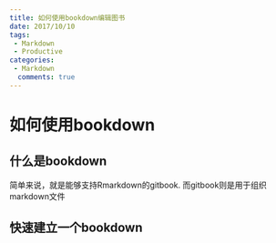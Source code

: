 ```yaml
---
title: 如何使用bookdown编辑图书
date: 2017/10/10
tags: 
 - Markdown
 - Productive
categories:
 - Markdown
  comments: true
---
```

<!-- @import "[TOC]" {cmd="toc" depthFrom=1 depthTo=6 orderedList=false} -->

# 如何使用bookdown

## 什么是bookdown

简单来说，就是能够支持Rmarkdown的gitbook. 而gitbook则是用于组织markdown文件

## 快速建立一个bookdown
